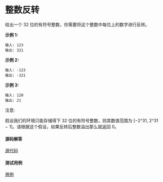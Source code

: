 # 整数反转

给出一个 32 位的有符号整数，你需要将这个整数中每位上的数字进行反转。

**示例 1:**
```
输入: 123
输出: 321
```

**示例 2:**
```
输入: -123
输出: -321
```

**示例 3:**
```
输入: 120
输出: 21
```

注意:

假设我们的环境只能存储得下 32 位的有符号整数，则其数值范围为 [−2^31,  2^31 − 1]。请根据这个假设，如果反转后整数溢出那么就返回 0。

#### 源码解答

[源代码](../src/7.js)


#### 测试用例

[用例](../test/7.test.js)

